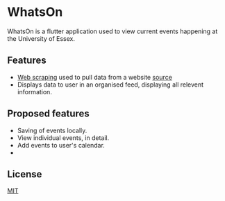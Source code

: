 # WhatsOn

WhatsOn is a flutter application used to view current events happening at the University of Essex.

## Features

- [Web scraping](https://pub.dev/packages/web_scraper) used to pull data from a website [source](https://www.essexstudent.com/whatson/)
- Displays data to user in an organised feed, displaying all relevent information.

## Proposed features

- Saving of events locally.
- View individual events, in detail.
- Add events to user's calendar.
- 

## License
[MIT](https://choosealicense.com/licenses/mit/)
